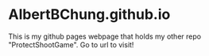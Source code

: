 # AlbertBChung.github.io

This is my github pages webpage that holds my other repo "ProtectShootGame".
Go to url to visit!
